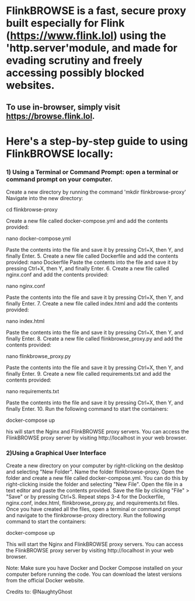 #  FlinkBROWSE is a fast, secure proxy built especially for Flink (https://www.flink.lol) using the 'http.server'module, and made for evading scrutiny and freely accessing possibly blocked websites.

##  To use in-browser, simply visit https://browse.flink.lol.

# Here's a step-by-step guide to using FlinkBROWSE locally:
### **1) Using a Terminal or Command Prompt: open a terminal or command prompt on your computer.**

Create a new directory by running the command 'mkdir flinkbrowse-proxy'
Navigate into the new directory:

cd flinkbrowse-proxy

Create a new file called docker-compose.yml and add the contents provided:

nano docker-compose.yml

Paste the contents into the file and save it by pressing Ctrl+X, then Y, and finally Enter. 5. Create a new file called Dockerfile and add the contents provided:
nano Dockerfile
Paste the contents into the file and save it by pressing Ctrl+X, then Y, and finally Enter. 6. Create a new file called nginx.conf and add the contents provided:

nano nginx.conf

Paste the contents into the file and save it by pressing Ctrl+X, then Y, and finally Enter. 7. Create a new file called index.html and add the contents provided:

nano index.html

Paste the contents into the file and save it by pressing Ctrl+X, then Y, and finally Enter. 8. Create a new file called flinkbrowse_proxy.py and add the contents provided:

nano flinkbrowse_proxy.py

Paste the contents into the file and save it by pressing Ctrl+X, then Y, and finally Enter. 9. Create a new file called requirements.txt and add the contents provided:

nano requirements.txt

Paste the contents into the file and save it by pressing Ctrl+X, then Y, and finally Enter. 10. Run the following command to start the containers:

docker-compose up

 his will start the Nginx and FlinkBROWSE proxy servers. You can access the FlinkBROWSE proxy server by visiting http://localhost in your web browser.

### **2)Using a Graphical User Interface**

Create a new directory on your computer by right-clicking on the desktop and selecting "New Folder".
Name the folder flinkbrowse-proxy.
Open the folder and create a new file called docker-compose.yml. You can do this by right-clicking inside the folder and selecting "New File".
Open the file in a text editor and paste the contents provided. Save the file by clicking "File" > "Save" or by pressing Ctrl+S.
Repeat steps 3-4 for the Dockerfile, nginx.conf, index.html, flinkbrowse_proxy.py, and requirements.txt files.
Once you have created all the files, open a terminal or command prompt and navigate to the flinkbrowse-proxy directory.
Run the following command to start the containers:

docker-compose up

This will start the Nginx and FlinkBROWSE proxy servers. You can access the FlinkBROWSE proxy server by visiting http://localhost in your web browser.

Note: Make sure you have Docker and Docker Compose installed on your computer before running the code. You can download the latest versions from the official Docker website.

Credits to: @NaughtyGhost
